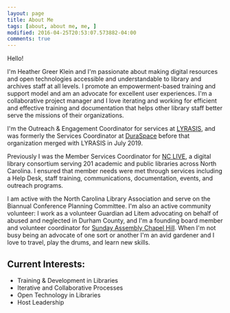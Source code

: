 ```yaml
---
layout: page
title: About Me
tags: [about, about me, me, ]
modified: 2016-04-25T20:53:07.573882-04:00
comments: true
---
```


Hello! 

I'm Heather Greer Klein and I'm passionate about making digital resources and open technologies accessible and understandable to library and archives staff at all levels. I promote an empowerment-based training and support model and am an advocate for excellent user experiences. I'm a collaborative project manager and I love iterating and working for efficient and effective training and documentation that helps other library staff better serve the missions of their organizations.

I'm the Outreach & Engagement Coordinator for services at <a href="https://lyrasis.org">LYRASIS</a>, and was formerly the Services Coordinator at <a href="https://duraspace.org">DuraSpace</a> before that organization merged with LYRASIS in July 2019. 

Previously I was the Member Services Coordinator for <a href="http://nclive.org">NC LIVE</a>, a digital library consortium serving 201 academic and public libraries across North Carolina. I ensured that member needs were met through services including a Help Desk, staff training, communications, documentation, events, and outreach programs. 

I am active with the North Carolina Library Association and serve on the Biannual Conference Planning Committee. I'm also an active community volunteer: I work as a volunteer Guardian ad Litem advocating on behalf of abused and neglected in Durham County, and I'm a founding board member and volunteer coordinator for <a href="http://sundayassemblychapelhill.org">Sunday Assembly Chapel Hill</a>. When I'm not busy being an advocate of one sort or another I'm an avid gardener and I love to travel, play the drums, and learn new skills.

## Current Interests:
* Training & Development in Libraries
* Iterative and Collaborative Processes
* Open Technology in Libraries
* Host Leadership
